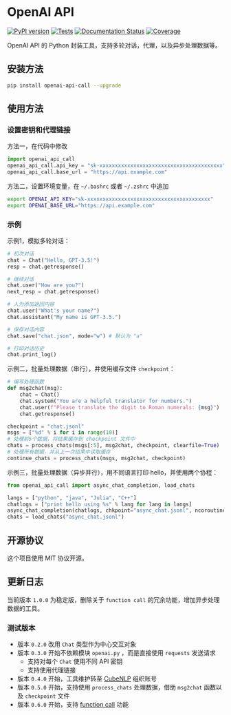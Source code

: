 # OpenAI API 
[![PyPI version](https://img.shields.io/pypi/v/openai_api_call.svg)](https://pypi.python.org/pypi/openai_api_call)
[![Tests](https://github.com/cubenlp/openai_api_call/actions/workflows/test.yml/badge.svg)](https://github.com/cubenlp/openai_api_call/actions/workflows/test.yml/)
[![Documentation Status](https://img.shields.io/badge/docs-github_pages-blue.svg)](https://apicall.wzhecnu.cn)
[![Coverage](https://codecov.io/gh/cubenlp/openai_api_call/branch/master/graph/badge.svg)](https://codecov.io/gh/cubenlp/openai_api_call.jl)

<!-- 
[![Updates](https://pyup.io/repos/github/cubenlp/openai_api_call/shield.svg)](https://pyup.io/repos/github/cubenlp/openai_api_call/) 
-->

OpenAI API 的 Python 封装工具，支持多轮对话，代理，以及异步处理数据等。

## 安装方法

```bash
pip install openai-api-call --upgrade
```

## 使用方法

### 设置密钥和代理链接

方法一，在代码中修改
```python
import openai_api_call
openai_api_call.api_key = "sk-xxxxxxxxxxxxxxxxxxxxxxxxxxxxxxxxxxxxxxxx"
openai_api_call.base_url = "https://api.example.com"
```

方法二，设置环境变量，在 `~/.bashrc` 或者 `~/.zshrc` 中追加

```bash
export OPENAI_API_KEY="sk-xxxxxxxxxxxxxxxxxxxxxxxxxxxxxxxxxxxxxxxx"
export OPENAI_BASE_URL="https://api.example.com"
```

### 示例

示例1，模拟多轮对话：

```python
# 初次对话
chat = Chat("Hello, GPT-3.5!")
resp = chat.getresponse()

# 继续对话
chat.user("How are you?")
next_resp = chat.getresponse()

# 人为添加返回内容
chat.user("What's your name?")
chat.assistant("My name is GPT-3.5.")

# 保存对话内容
chat.save("chat.json", mode="w") # 默认为 "a"

# 打印对话历史
chat.print_log()
```

示例二，批量处理数据（串行），并使用缓存文件 `checkpoint`：

```python
# 编写处理函数
def msg2chat(msg):
    chat = Chat()
    chat.system("You are a helpful translator for numbers.")
    chat.user(f"Please translate the digit to Roman numerals: {msg}")
    chat.getresponse()

checkpoint = "chat.jsonl"
msgs = ["%d" % i for i in range(10)]
# 处理前5个数据，将结果缓存到 checkpoint 文件中
chats = process_chats(msgs[:5], msg2chat, checkpoint, clearfile=True)
# 处理所有数据，并从上一次结果中读取缓存
continue_chats = process_chats(msgs, msg2chat, checkpoint)
```

示例三，批量处理数据（异步并行），用不同语言打印 hello，并使用两个协程：

```python
from openai_api_call import async_chat_completion, load_chats

langs = ["python", "java", "Julia", "C++"]
chatlogs = ["print hello using %s" % lang for lang in langs]
async_chat_completion(chatlogs, chkpoint="async_chat.jsonl", ncoroutines=2)
chats = load_chats("async_chat.jsonl")
```

## 开源协议

这个项目使用 MIT 协议开源。

## 更新日志

当前版本 `1.0.0` 为稳定版，删除关于 `function call` 的冗余功能，增加异步处理数据的工具。

### 测试版本
- 版本 `0.2.0` 改用 `Chat` 类型作为中心交互对象
- 版本 `0.3.0` 开始不依赖模块 `openai.py` ，而是直接使用 `requests` 发送请求
    - 支持对每个 `Chat` 使用不同 API 密钥
    - 支持使用代理链接
- 版本 `0.4.0` 开始，工具维护转至 [CubeNLP](https://github.com/cubenlp) 组织账号
- 版本 `0.5.0` 开始，支持使用 `process_chats` 处理数据，借助 `msg2chat` 函数以及 `checkpoint` 文件
- 版本 `0.6.0` 开始，支持 [function call](https://platform.openai.com/docs/guides/gpt/function-calling) 功能
